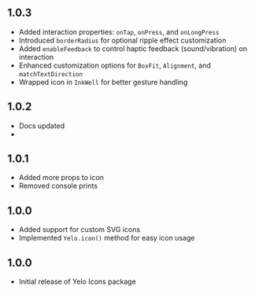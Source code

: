 ## 1.0.3
- Added interaction properties: `onTap`, `onPress`, and `onLongPress`
- Introduced `borderRadius` for optional ripple effect customization
- Added `enableFeedback` to control haptic feedback (sound/vibration) on interaction
- Enhanced customization options for `BoxFit`, `Alignment`, and `matchTextDirection`
- Wrapped icon in `InkWell` for better gesture handling


## 1.0.2
- Docs updated
-

## 1.0.1
- Added more props to icon
- Removed console prints

## 1.0.0
- Added support for custom SVG icons
- Implemented `Yelo.icon()` method for easy icon usage

## 1.0.0

- Initial release of Yelo Icons package
